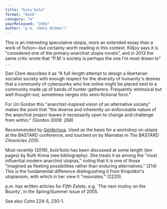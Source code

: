 ```yaml
---
title: "bolo'bolo"
format: "book"
category: "m"
yearReleased: "1983"
author: "p.m. (Hans Widmer)"
---
```


This is an interesting speculative utopia, more an  extended essay than a work of fiction—but certainly worth reading in this  context. Killjoy  says it is "considered one of the primary anarchist utopia novels", and in  2013 the same critic wrote that "P.M.'s society is perhaps the one I'm most  drawn to" . . .

Dan Clore describes it as "A full-length  attempt to design a libertarian socialist society with enough respect for the  diversity of humanity's desires that a community of cyberpunks who live online  might be placed next to a community made up of bands of hunter-gatherers.  Frequently whimsical but well thought-out; sometimes verges into semi-fictional  form."

For Uri Gordon this  "anarchist-inspired vision of an alternative society" makes the point  that "the diverse and inherently un-enforceable nature of the anarchist  project leaves it necessarily open to change and challenge from within."  (Gordon 2009: 268)

Recommended by <a href="http://www.infoshop.org/pdfs/AnarchyWorks.pdf">Gelderloos</a>.  Used as the basis for a workshop on utopia at the BASTARD conference,  and touched on by Mamatas in _The BASTARD Chronicles 2015_.

Most recently (2019), _bolo'bolo_ has been discussed at some length (ten pages) by Ruth Kinna (see bibliography). She treats it as among the "most influential modern anarchist utopias," noting that it is one of those "imagined as fleeting possibilities rather than enduring alternatives." (214) This is the fundamental difference distinguishing it from Kropotkin's utopianism, with which in her view it "resonates." (2220).

p.m. has written articles for _Fifth Estate_, e.g. 'The next mutiny on the Bounty', in the  Spring/Summer issue of 2005.

See also Cohn 224-5, 230-1. 

